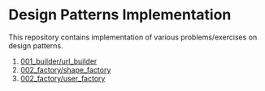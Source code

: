 # Design Patterns Implementation

This repository contains implementation of various problems/exercises on design patterns.

1) [001_builder/url_builder](001_builder/url_builder.py)
2) [002_factory/shape_factory](002_factory/shape_factory.py)
3) [002_factory/user_factory](002_factory/user_factory.py)
